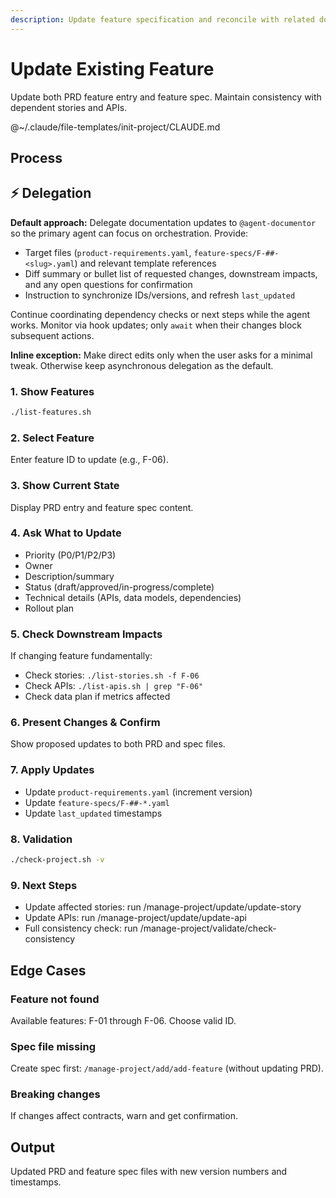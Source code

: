 ```yaml
---
description: Update feature specification and reconcile with related documents
---
```


# Update Existing Feature

Update both PRD feature entry and feature spec. Maintain consistency with dependent stories and APIs.

@~/.claude/file-templates/init-project/CLAUDE.md

## Process

## ⚡ Delegation

**Default approach:** Delegate documentation updates to `@agent-documentor` so the primary agent can focus on orchestration. Provide:
- Target files (`product-requirements.yaml`, `feature-specs/F-##-<slug>.yaml`) and relevant template references
- Diff summary or bullet list of requested changes, downstream impacts, and any open questions for confirmation
- Instruction to synchronize IDs/versions, and refresh `last_updated`

Continue coordinating dependency checks or next steps while the agent works. Monitor via hook updates; only `await` when their changes block subsequent actions.

**Inline exception:** Make direct edits only when the user asks for a minimal tweak. Otherwise keep asynchronous delegation as the default.

### 1. Show Features
```bash
./list-features.sh
```

### 2. Select Feature
Enter feature ID to update (e.g., F-06).

### 3. Show Current State
Display PRD entry and feature spec content.

### 4. Ask What to Update
- Priority (P0/P1/P2/P3)
- Owner
- Description/summary
- Status (draft/approved/in-progress/complete)
- Technical details (APIs, data models, dependencies)
- Rollout plan

### 5. Check Downstream Impacts
If changing feature fundamentally:
- Check stories: `./list-stories.sh -f F-06`
- Check APIs: `./list-apis.sh | grep "F-06"`
- Check data plan if metrics affected

### 6. Present Changes & Confirm
Show proposed updates to both PRD and spec files.

### 7. Apply Updates
- Update `product-requirements.yaml` (increment version)
- Update `feature-specs/F-##-*.yaml`
- Update `last_updated` timestamps

### 8. Validation
```bash
./check-project.sh -v
```

### 9. Next Steps
- Update affected stories: run /manage-project/update/update-story
- Update APIs: run /manage-project/update/update-api
- Full consistency check: run /manage-project/validate/check-consistency

## Edge Cases

### Feature not found
Available features: F-01 through F-06. Choose valid ID.

### Spec file missing
Create spec first: `/manage-project/add/add-feature` (without updating PRD).

### Breaking changes
If changes affect contracts, warn and get confirmation.

## Output
Updated PRD and feature spec files with new version numbers and timestamps.
